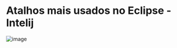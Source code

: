 # Atalhos mais usados no Eclipse - Intelij

![image](https://github.com/bgrbarbosa/atalhos-eclipse-intelij/assets/80598768/abc56eaa-ad5f-4a45-a0fc-a9edd1fdc63f)
